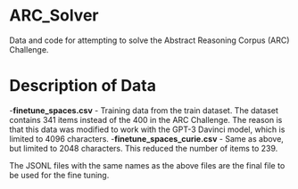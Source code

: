 # ARC_Solver
Data and code for attempting to solve the Abstract Reasoning Corpus (ARC) Challenge.
# Description of Data
-**finetune_spaces.csv** - Training data from the train dataset.  The dataset contains 341 items instead of the 400 in the ARC Challenge.  The reason is that this data was modified to work with the GPT-3 Davinci model, which is limited to 4096 characters.
-**finetune_spaces_curie.csv** - Same as above, but limited to 2048 characters.  This reduced the number of items to 239.

The JSONL files with the same names as the above files are the final file to be used for the fine tuning.

